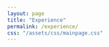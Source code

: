 ```yaml
---
layout: page
title: "Experience"
permalink: /experience/
css: "/assets/css/mainpage.css"
---
```


<div class="spacer"></div>

<!-- Step 1 -->
<div class="experience-step" data-observe>
  <div class="container">
    <div class="circle">
      <p><span class="bold-text">University of Tokyo</span><br>JSPS Research Fellow (DC1) </p>
    </div>
    <ul class="custom-bullets">
      <li><span class="bold-text">Apr 2016 - Mar 2019</span></li>
      <li>Aug 2017, Aug 2018, Visitor at Perimeter Institute</li>
      <li>Sep 2018 - Oct 2018, Visitor at Cornell University</li>
    </ul>
    <div class="arrow-wrapper">
      <img src="/qanat_website/assets/img/custom-arrow.png" alt="arrow" class="arrow-below">
    </div>
  </div>
</div>

<!-- Step 2 -->
<div class="experience-step" data-observe>
  <div class="container">
    <div class="circle ellipse">
      <div style="display: flex; justify-content: space-around; gap: 20px;">
        <div><p><span class="bold-text">RIKEN iTHEMS</span><br>Special Postdoctoral Researcher  (Apr 2019 - Mar 2022)</p></div>
        <div><p><span class="bold-text">Cornell University</span><br>Postdoctoral Researcher  (Sep 2019 - Aug 2020)</p></div>
      </div>
    </div>
    <div class="lists-container">
    </div>
    <div class="arrow-wrapper">
      <img src="/qanat_website/assets/img/custom-arrow2.png" alt="arrow" class="arrow-below">
    </div>
  </div>
</div>

<!-- Step 3 -->
<div class="experience-step" data-observe>
  <div class="container">
    <div class="circle ellipse">
      <div style="display: flex; justify-content: space-around; gap: 20px;">
        <div><p><span class="bold-text">YITP, Kyoto University</span><br>Research Assistant Professor  (Apr 2022 - Mar 2025)</p></div>
        <div><p><span class="bold-text">Princeton University (USA)</span><br>Postdoctoral Researcher (Sep 2022 - Mar 2025)</p></div>
      </div>
    </div>
    <ul class="custom-bullets">
      <li><span class="bold-text">Apr 2022 - Mar 2025</span></li>
      <li>JSPS Research Fellow (PD) (Apr 2022 - Sep 2022)</li>
      <li>JSPS Research Fellow (CPD) (Oct 2022 - Mar 2025)</li>
    </ul>
    <div class="arrow-wrapper">
      <img src="/qanat_website/assets/img/custom-arrow.png" alt="arrow" class="arrow-below">
    </div>
  </div>
</div>

<!-- Step 4 -->
<div class="experience-step" data-observe>
  <div class="container">
    <div class="circle">
      <p><span class="bold-text">University of Osaka</span><br>Assistant Professor (tenured)  (Apr 2025 - present)</p>
    </div>
    <ul class="custom-bullets">
      <li>—</li>
    </ul>
  </div>
</div>

<style>
.experience-step {
  opacity: 0;
  transform: translateY(30px);
  transition: opacity 0.8s ease-out, transform 0.8s ease-out;
  margin-bottom: 100px;
}
.experience-step.visible {
  opacity: 1;
  transform: translateY(0);
}
.circle {
  width: 240px;
  height: 240px;
  border-radius: 50%;
  background-color: #a8d5ba;
  color: white;
  display: flex;
  justify-content: center;
  align-items: center;
  margin: 0 auto 40px auto;
  padding: 20px;
  text-align: center;
  position: relative;
  overflow: hidden;
  flex-direction: column;
}
.circle.ellipse {
  width: 600px;
  height: 240px;
  border-radius: 120px / 120px;
  padding: 0 20px;
}
.arrow-wrapper {
  width: 100%;
  text-align: center;
  margin-top: 20px;
  margin-bottom: 20px;
}
.arrow-below {
  width: 60px;
  height: auto;
  display: block;
  margin: 0 auto;
}
.custom-bullets {
  list-style: none;
  padding: 0;
  margin: 50px auto 40px auto;
  max-width: 600px;
  text-align: left;
}
</style>

<script>
document.addEventListener("DOMContentLoaded", function () {
  const steps = document.querySelectorAll('[data-observe]');
  let delay = 0;

  const observer = new IntersectionObserver((entries, observer) => {
    entries
      .filter(entry => entry.isIntersecting)
      .sort((a, b) => a.target.offsetTop - b.target.offsetTop)
      .forEach((entry, index) => {
        setTimeout(() => {
          entry.target.classList.add("visible");
        }, delay);
        delay += 300;
        observer.unobserve(entry.target);
      });
  }, {
    threshold: 0.1
  });

  steps.forEach(step => observer.observe(step));
});
</script>
